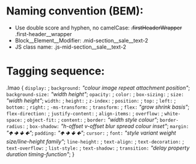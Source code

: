 # Naming convention (BEM):
- Use double score and hyphen, no camelCase:
        ~~.firstHeaderWrapper~~
        .first-header__wrapper
- Block__Element__Modifier:
        .mid-section__sale__text-2
- JS class name:
        .js-mid-section__sale__text-2

# Tagging sequence:
.lmao {
    `display:` ;
    `background:` *"colour image repeat attachment position"*;
    `background-size:` *"width height"*;
    `opacity:` ;
    `color:` ;
    `box-sizing:` ;
    `size:` *"width height"*;
    `width:` ;
    `height:` ;
    `z-index:` ;
    `position:` ;
    `top:` ;
    `left:` ;
    `bottom:` ;
    `right:` ;
    `-ms-transform:` ;
    `transform:` ;
    `flex:` *"grow shrink basis"*;
    `flex-direction:` ;
    `justify-content:` ;
    `align-items:` ;
    `overflow:` ;
    `white-space:` ;
    `object-fit:` ;
    `content:` ;
    `border:` *"width style colour"*;
    `border-radius:` ;
    `box-shadow:` *"h-offset v-offset blur spread colour inset"*;
    `margin:` *"🢁 🢂 🢃 🢀"*;
    `padding:` *"🢁 🢂 🢃 🢀"*;
    `cursor:` ;
    `font:` *"style variant weight size/line-height family"*;
    `line-height:` ;
    `text-align:` ;
    `text-decoration:` ;
    `text-overflow:` ;
    `list-style:` ;
    `text-shadow:` ;
    `transition:` *"delay property duration timing-function"*;
}